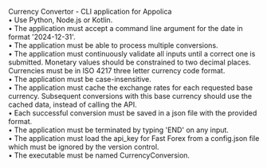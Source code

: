 Currency Convertor - CLI application for Appolica <br>
• Use Python, Node.js or Kotlin.<br>
• The application must accept a command line argument for the date in format '2024-12-31'.<br>
• The application must be able to process multiple conversions.<br>
• The application must continuously validate all inputs until a correct one is submitted. Мonetary values should be constrained to two decimal places. Currencies must be in ISO 4217 three letter currency code format.<br>
• The application must be case-insensitive.<br>
• The application must cache the exchange rates for each requested base currency. Subsequent conversions with this base currency should use the cached data, instead of calling the API.<br>
• Each successful conversion must be saved in a json file with the provided format.<br>
• The application must be terminated by typing 'END' on any input.<br>
• The application must load the api_key for Fast Forex from a config.json file which must be ignored by the version control.<br>
• The executable must be named CurrencyConversion.<br>
